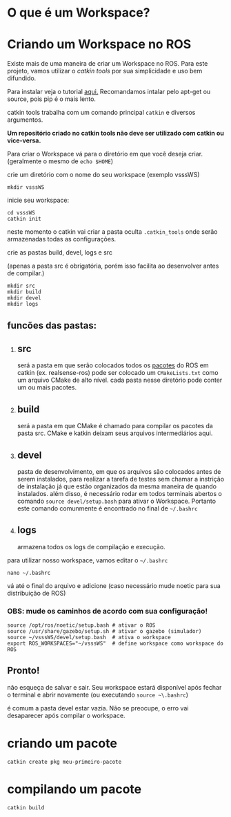 # O que é um Workspace?

# Criando um Workspace no **ROS**

Existe mais de uma maneira de criar um Workspace no ROS. Para este projeto, vamos utilizar o *catkin tools* por sua simplicidade e uso bem difundido.

Para instalar veja o tutorial [aqui.](https://catkin-tools.readthedocs.io/en/latest/installing.html) Recomandamos intalar pelo apt-get ou source, pois pip é o mais lento.

catkin tools trabalha com um comando principal `catkin` e diversos argumentos.

**Um repositório criado no catkin tools não deve ser utilizado com catkin ou vice-versa.**

Para criar o Workspace vá para o diretório em que você deseja criar.
(geralmente o mesmo de `echo $HOME`)

crie um diretório com o nome do seu workspace (exemplo vsssWS)
```
mkdir vsssWS
```
inicie seu workspace:
```
cd vsssWS
catkin init 
```
neste momento o catkin vai criar a pasta oculta `.catkin_tools` onde serão armazenadas todas as configurações.

crie as pastas build, devel, logs e src

(apenas a pasta src é obrigatória, porém isso facilita ao desenvolver antes de compilar.)

```
mkdir src
mkdir build
mkdir devel
mkdir logs
```
## funcões das pastas:
1. ## src
    será a pasta em que serão colocados todos os [pacotes]() do ROS em catkin (ex. realsense-ros)
    pode ser colocado um `CMakeLists.txt` como um arquivo CMake de alto nível.
    cada pasta nesse diretório pode conter um ou mais pacotes.
2. ## build
    será a pasta em que CMake é chamado para compilar os pacotes da pasta src. CMake e katkin deixam seus arquivos intermediários aqui.
3. ## devel
    pasta de desenvolvimento, em que os arquivos são colocados antes de serem instalados, para realizar a tarefa de testes sem chamar a instrição de instalação já que estão organizados da mesma maneira de quando instalados.
    além disso, é necessário rodar em todos terminais abertos o comando
    ```source devel/setup.bash``` para ativar o Workspace. Portanto este comando comunmente é encontrado no final de `~/.bashrc`
4. ## logs
    armazena todos os logs de compilação e execução.

para utilizar nosso workspace, vamos editar o `~/.bashrc`
```
nano ~/.bashrc
```
vá até o final do arquivo e adicione (caso necessário mude noetic para sua distribuição de ROS)
### OBS: mude os caminhos de acordo com sua configuração!
```
source /opt/ros/noetic/setup.bash # ativar o ROS
source /usr/share/gazebo/setup.sh # ativar o gazebo (simulador)
source ~/vsssWS/devel/setup.bash  # ativa o workspace
export ROS_WORKSPACES="~/vsssWS"  # define workspace como workspace do ROS
```
## **Pronto!**
não esqueça de salvar e sair. Seu workspace estará disponível após fechar o terminal e abrir novamente (ou executando `source ~\.bashrc`)

é comum a pasta devel estar vazia. Não se preocupe, o erro vai desaparecer após compilar o workspace.
# criando um pacote
```
catkin create pkg meu-primeiro-pacote
```
# compilando um pacote
```
catkin build
```
